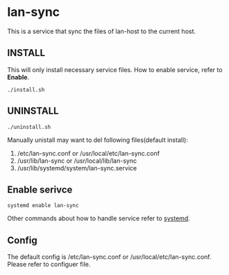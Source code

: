 lan-sync
======================================
This is a service that sync the files of lan-host 
to the current host.

## INSTALL 
This will only install necessary service files. How to enable service, refer to
**Enable**.

```
./install.sh
```


## UNINSTALL

```
./uninstall.sh
```
Manually unistall may want to del following files(default install):

1. /etc/lan-sync.conf or /usr/local/etc/lan-sync.conf  
2. /usr/lib/lan-sync or /usr/local/lib/lan-sync  
3. /usr/lib/systemd/system/lan-sync.service

## Enable serivce 
```
systemd enable lan-sync
```
Other commands about how to handle service 
refer to [systemd](https://wiki.archlinux.org/index.php/systemd). 

## Config
The default config is /etc/lan-sync.conf or /usr/local/etc/lan-sync.conf.
Please refer to configuer file.




